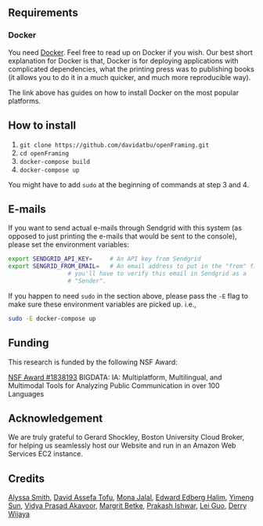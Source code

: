## Requirements

### Docker
You need [Docker](https://docs.docker.com/get-docker/). Feel free to read up on Docker if you wish.
Our best short explanation for Docker is that, Docker is for deploying applications with complicated
dependencies, what the printing press was to publishing books (it allows you to do it in a much quicker,
and much more reproducible way).

The link above has guides on how to install Docker on the most popular platforms.

## How to install

 1. `git clone https://github.com/davidatbu/openFraming.git`
 2. `cd openFraming`
 3. `docker-compose build`
 4. `docker-compose up`
 
 You might have to add `sudo` at the beginning of commands at step 3 and 4.


## E-mails
If you want to send actual e-mails through Sendgrid with this system (as opposed to just
printing the e-mails that would be sent to the console),  please set the environment
variables:

```bash
export SENDGRID_API_KEY=     # An API key from Sendgrid
export SENGRID_FROM_EMAIL=   # An email address to put in the "from" field. Note that
			     # you'll have to verify this email in Sendgrid as a 
			     # "Sender". 
```

If you happen to need `sudo` in the section above, please pass the `-E` flag to make
sure these environment variables are picked up. i.e.,

```bash
sudo -E docker-compose up
```

## Funding

This research is funded by the following NSF Award:

   [NSF Award #1838193](https://www.nsf.gov/awardsearch/showAward?AWD_ID=1838193&HistoricalAwards=false) BIGDATA: IA: Multiplatform, Multilingual, and Multimodal Tools for Analyzing Public Communication in over 100 Languages
    
    
## Acknowledgement

We are truly grateful to Gerard Shockley, Boston University Cloud Broker, for helping us seamlessly host our Website and run in an Amazon Web Services EC2 instance.


## Credits

[Alyssa Smith](https://www.linkedin.com/in/alyssa-smith-2463b7a0), [David Assefa Tofu](https://davidatbu.github.io), [Mona Jalal](http://monajalal.com), [Edward Edberg Halim](https://id.linkedin.com/in/edward-edberg-halim-241014111), [Yimeng Sun](https://www.linkedin.com/in/yimengsun0104), [Vidya Prasad Akavoor](https://www.linkedin.com/in/vidya-akavoor), [Margrit Betke](http://www.cs.bu.edu/~betke), [Prakash Ishwar](http://sites.bu.edu/pi), [Lei Guo](https://www.leiguo.net), [Derry Wijaya](https://derrywijaya.github.io)
